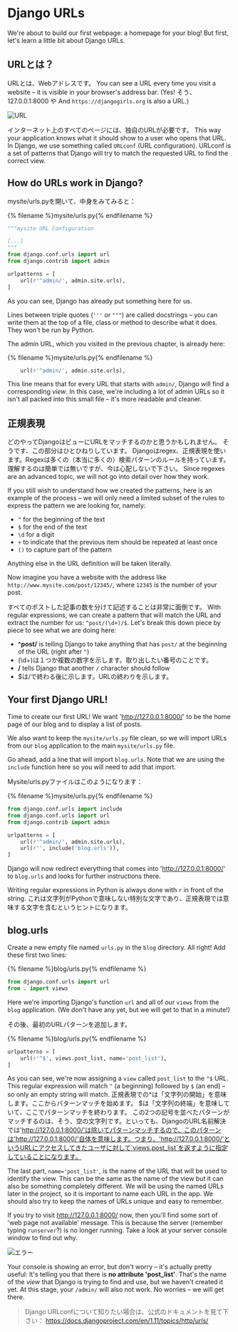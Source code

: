 # Django URLs

We're about to build our first webpage: a homepage for your blog! But first, let's learn a little bit about Django URLs.

## URLとは？

URLとは、Webアドレスです。 You can see a URL every time you visit a website – it is visible in your browser's address bar. (Yes! そう、127.0.0.1:8000 や And `https://djangogirls.org` is also a URL.)

![URL](images/url.png)

インターネット上のすべてのページには、独自のURLが必要です。 This way your application knows what it should show to a user who opens that URL. In Django, we use something called `URLconf` (URL configuration). URLconf is a set of patterns that Django will try to match the requested URL to find the correct view.

## How do URLs work in Django?

mysite/urls.pyを開いて、中身をみてみると：

{% filename %}mysite/urls.py{% endfilename %}

```python
"""mysite URL Configuration

[...]
"""
from django.conf.urls import url
from django.contrib import admin

urlpatterns = [
    url(r'^admin/', admin.site.urls),
]
```

As you can see, Django has already put something here for us.

Lines between triple quotes (`'''` or `"""`) are called docstrings – you can write them at the top of a file, class or method to describe what it does. They won't be run by Python.

The admin URL, which you visited in the previous chapter, is already here:

{% filename %}mysite/urls.py{% endfilename %}

```python
    url(r'^admin/', admin.site.urls),
```

This line means that for every URL that starts with `admin/`, Django will find a corresponding *view*. In this case, we're including a lot of admin URLs so it isn't all packed into this small file – it's more readable and cleaner.

## 正規表現

どのやってDjangoはビューにURLをマッチするのかと思うかもしれません。 そうです、この部分はひとひねりしています。 Djangoはregex、正規表現を使います。Regexは多くの（本当に多くの）検索パターンのルールを持っています。 理解するのは簡単では無いですが、今は心配しないで下さい。 Since regexes are an advanced topic, we will not go into detail over how they work.

If you still wish to understand how we created the patterns, here is an example of the process – we will only need a limited subset of the rules to express the pattern we are looking for, namely:

* `^` for the beginning of the text
* `$` for the end of the text
* `\d` for a digit
* `+` to indicate that the previous item should be repeated at least once
* `()` to capture part of the pattern

Anything else in the URL definition will be taken literally.

Now imagine you have a website with the address like `http://www.mysite.com/post/12345/`, where `12345` is the number of your post.

すべてのポストした記事の数を分けて記述することは非常に面倒です。 With regular expressions, we can create a pattern that will match the URL and extract the number for us: `^post/(\d+)/$`. Let's break this down piece by piece to see what we are doing here:

* **^post/** is telling Django to take anything that has `post/` at the beginning of the URL (right after `^`)
* (\d+)は１つか複数の数字を示します。取り出したい番号のことです。
* **/** tells Django that another `/` character should follow
* $は/で終わる後に示します。URLの終わりを示します。

## Your first Django URL!

Time to create our first URL! We want 'http://127.0.0.1:8000/' to be the home page of our blog and to display a list of posts.

We also want to keep the `mysite/urls.py` file clean, so we will import URLs from our `blog` application to the main `mysite/urls.py` file.

Go ahead, add a line that will import `blog.urls`. Note that we are using the `include` function here so you will need to add that import.

Mysite/urls.pyファイルはこのようになります：

{% filename %}mysite/urls.py{% endfilename %}

```python
from django.conf.urls import include
from django.conf.urls import url
from django.contrib import admin

urlpatterns = [
    url(r'^admin/', admin.site.urls),
    url(r'', include('blog.urls')),
]
```

Django will now redirect everything that comes into 'http://127.0.0.1:8000/' to `blog.urls` and looks for further instructions there.

Writing regular expressions in Python is always done with `r` in front of the string. これは文字列がPythonで意味しない特別な文字であり、正規表現では意味する文字を含むというヒントになります。

## blog.urls

Create a new empty file named `urls.py` in the `blog` directory. All right! Add these first two lines:

{% filename %}blog/urls.py{% endfilename %}

```python
from django.conf.urls import url
from . import views
```

Here we're importing Django's function `url` and all of our `views` from the `blog` application. (We don't have any yet, but we will get to that in a minute!)

その後、最初のURLパターンを追加します。

{% filename %}blog/urls.py{% endfilename %}

```python
urlpatterns = [
    url(r'^$', views.post_list, name='post_list'),
]
```

As you can see, we're now assigning a `view` called `post_list` to the `^$` URL. This regular expression will match `^` (a beginning) followed by `$` (an end) – so only an empty string will match. 正規表現での^は「文字列の開始」を意味します。ここからパターンマッチを始めます。 $は「文字列の終端」を意味していて、ここでパターンマッチを終わります。 この2つの記号を並べたパターンがマッチするのは、そう、空の文字列です。といっても、DjangoのURL名前解決では'http://127.0.0.1:8000/'は除いてパターンマッチするので、このパターンは'http://127.0.0.1:8000/'自体を意味します。つまり、'http://127.0.0.1:8000/'というURLにアクセスしてきたユーザに対して`views.post_list`を返すように指定していることになります。

The last part, `name='post_list'`, is the name of the URL that will be used to identify the view. This can be the same as the name of the view but it can also be something completely different. We will be using the named URLs later in the project, so it is important to name each URL in the app. We should also try to keep the names of URLs unique and easy to remember.

If you try to visit http://127.0.0.1:8000/ now, then you'll find some sort of 'web page not available' message. This is because the server (remember typing `runserver`?) is no longer running. Take a look at your server console window to find out why.

![エラー](images/error1.png)

Your console is showing an error, but don't worry – it's actually pretty useful: It's telling you that there is **no attribute 'post_list'**. That's the name of the *view* that Django is trying to find and use, but we haven't created it yet. At this stage, your `/admin/` will also not work. No worries – we will get there.

> Django URLconfについて知りたい場合は、公式のドキュメントを見て下さい： https://docs.djangoproject.com/en/1.11/topics/http/urls/